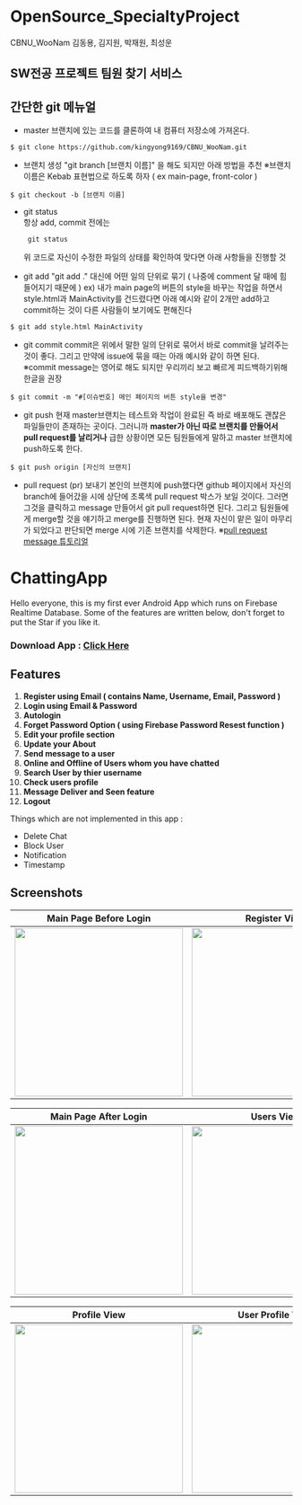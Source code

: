 # OpenSource_SpecialtyProject

CBNU_WooNam 김동용, 김지원, 박재원, 최성운

## SW전공 프로젝트 팀원 찾기 서비스

## 간단한 git 메뉴얼

- master 브랜치에 있는 코드를 클론하여 내 컴퓨터 저장소에 가져온다.<br>

```Linux
$ git clone https://github.com/kingyong9169/CBNU_WooNam.git
```

- 브랜치 생성
  "git branch [브랜치 이름]" 을 해도 되지만 아래 방법을 추천
  ※브랜치 이름은 Kebab 표현법으로 하도록 하자 ( ex main-page, front-color )

```Linux
$ git checkout -b [브랜치 이름]
```

- git status<br>
  항상 add, commit 전에는
  ```Linux
   git status
  ```
  위 코드로 자신이 수정한 파일의 상태를 확인하여 맞다면 아래 사항들을 진행할 것

* git add
  "git add ." 대신에 어떤 일의 단위로 묶기 ( 나중에 comment 달 때에 힘들어지기 때문에 )
  ex) 내가 main page의 버튼의 style을 바꾸는 작업을 하면서 style.html과 MainActivity를 건드렸다면
  아래 예시와 같이 2개만 add하고 commit하는 것이 다른 사람들이 보기에도 편해진다

```Linux
$ git add style.html MainActivity
```

- git commit
  commit은 위에서 말한 일의 단위로 묶어서 바로 commit을 날려주는 것이 좋다. 그리고 만약에 issue에 묶을 때는 아래 예시와 같이 하면 된다.
  ※commit message는 영어로 해도 되지만 우리끼리 보고 빠르게 피드백하기위해 한글을 권장

```Linux
$ git commit -m "#[이슈번호] 메인 페이지의 버튼 style을 변경"
```

- git push
  현재 master브랜치는 테스트와 작업이 완료된 즉 바로 배포해도 괜찮은 파일들만이 존재하는 곳이다. 그러니까 **master가 아닌 따로 브랜치를 만들어서 pull request를 날리거나** 급한 상황이면 모든 팀원들에게 말하고 master 브랜치에 push하도록 한다.

```Linux
$ git push origin [자신의 브랜치]
```

- pull request (pr) 보내기
  본인의 브랜치에 push했다면 github 페이지에서 자신의 branch에 들어갔을 시에 상단에 초록색 pull request 박스가 보일 것이다. 그러면 그것을 클릭하고 message 만들어서 git pull request하면 된다. 그리고 팀원들에게 merge할 것을 얘기하고 merge를 진행하면 된다. 현재 자신이 맡은 일이 마무리가 되었다고 판단되면 merge 시에 기존 브랜치를 삭제한다.
  ※[pull request message 튜토리얼](https://www.pullrequest.com/blog/writing-a-great-pull-request-description/)

# ChattingApp

Hello everyone, this is my first ever Android App which runs on Firebase Realtime Database.
Some of the features are written below, don't forget to put the Star if you like it.

### Download App : <a href="/">Click Here</a>

## Features

1. **Register using Email ( contains Name, Username, Email, Password )**
2. **Login using Email & Password**
3. **Autologin**
4. **Forget Password Option ( using Firebase Password Resest function )**
5. **Edit your profile section**
6. **Update your About**
7. **Send message to a user**
8. **Online and Offline of Users whom you have chatted**
9. **Search User by thier username**
10. **Check users profile**
11. **Message Deliver and Seen feature**
12. **Logout**

Things which are not implemented in this app :

- Delete Chat
- Block User
- Notification
- Timestamp

## Screenshots

| Main Page Before Login                                                                                    | Register View                                                                                                 | Forget Password View                                                                                               |
| --------------------------------------------------------------------------------------------------------- | ------------------------------------------------------------------------------------------------------------- | ------------------------------------------------------------------------------------------------------------------ |
| <img src = "https://github.com/mr0kaushik/ChattingApp/blob/master/Screenshots/MainView.jpg" width="300" > | <img src = "https://github.com/mr0kaushik/ChattingApp/blob/master/Screenshots/RegisterView.jpg" width="300" > | <img src = "https://github.com/mr0kaushik/ChattingApp/blob/master/Screenshots/ForgetPasswordView.jpg" width="300"> |

| Main Page After Login                                                                                                 | Users View                                                                                                            | Message View                                                                                                |
| --------------------------------------------------------------------------------------------------------------------- | --------------------------------------------------------------------------------------------------------------------- | ----------------------------------------------------------------------------------------------------------- |
| <img src = "https://github.com/mr0kaushik/ChattingApp/blob/master/Screenshots/MainChatActivityChat.jpg" width="300" > | <img src = "https://github.com/mr0kaushik/ChattingApp/blob/master/Screenshots/MainChatActivityUser.jpg" width="300" > | <img src = "https://github.com/mr0kaushik/ChattingApp/blob/master/Screenshots/MessageArea.jpg" width="300"> |

| Profile View                                                                                                     | User Profile View                                                                                                |
| ---------------------------------------------------------------------------------------------------------------- | ---------------------------------------------------------------------------------------------------------------- |
| <img src = "https://github.com/mr0kaushik/ChattingApp/blob/master/Screenshots/ProfileSection.jpg" width="300"  > | <img src = "https://github.com/mr0kaushik/ChattingApp/blob/master/Screenshots/UserProfileView.jpg" width="300" > |

